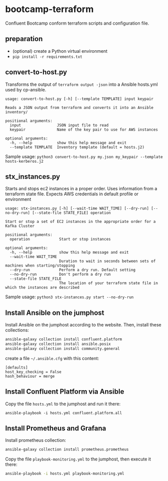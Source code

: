 # bootcamp-terraform

Confluent Bootcamp conform terraform scripts and configuration file.

## preparation

- (optional) create a Python virtual environment
- `pip install -r requirements.txt` 

## convert-to-host.py

Transforms the output of `terraform output -json` into a Ansible hosts.yml used by cp-ansible.

```
usage: convert-to-host.py [-h] [--template TEMPLATE] input keypair

Reads a JSON output from terraform and converts it into an Ansible inventory/

positional arguments:
  input                JSON input file to read
  keypair              Name of the key pair to use for AWS instances

optional arguments:
  -h, --help           show this help message and exit
  --template TEMPLATE  Inventory template (default = hosts.j2)
```

Sample usage: `python3 convert-to-host.py my.json my_keypair --template hosts-kerberos.j2`

## stx_instances.py

Starts and stops ec2 instances in a proper order. Uses information from a terraform state file. Expects AWS credentials in default profile or environment

```
usage: stx-instances.py [-h] [--wait-time WAIT_TIME] [--dry-run] [--no-dry-run] [--state-file STATE_FILE] operation

Start or stop a set of EC2 instances in the appropriate order for a Kafka Cluster

positional arguments:
  operation             Start or stop instances

optional arguments:
  -h, --help            show this help message and exit
  --wait-time WAIT_TIME
                        Duration to wait in seconds between sets of machines when starting/stopping
  --dry-run             Perform a dry run. Default setting
  --no-dry-run          Don't perform a dry run
  --state-file STATE_FILE
                        The location of your terraform state file in which the instances are described
```

Sample usage: `python3 stx-instances.py start --no-dry-run`

## Install Ansible on the jumphost

Install Ansible on the jumphost according to the website. Then, install these collections:

```bash
ansible-galaxy collection install confluent.platform
ansible-galaxy collection install ansible.posix
ansible-galaxy collection install community.general
```

create a file `~/.ansible.cfg` with this content:

```
[defaults]
host_key_checking = False
hash_behaviour = merge
```

## Install Confluent Platform via Ansible

Copy the file `hosts.yml` to the jumphost and run it there:

```
ansible-playbook -i hosts.yml confluent.platform.all
```


## Install Prometheus and Grafana

Install prometheus collection:

```bash
ansible-galaxy collection install prometheus.prometheus
```

Copy the file `playbook-monitoring.yml` to the jumphost, then execute it there:

```bash
ansible-playbook -i hosts.yml playbook-monitoring.yml
```


